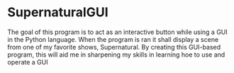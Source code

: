 # SupernaturalGUI
The goal of this program is to act as an interactive button while using a GUI in the Python language. 
When the program is ran it shall display a scene from one of my favorite shows, Supernatural. 
By creating this GUI-based program, this will aid me in sharpening my skills in learning hoe to use and operate a GUI
